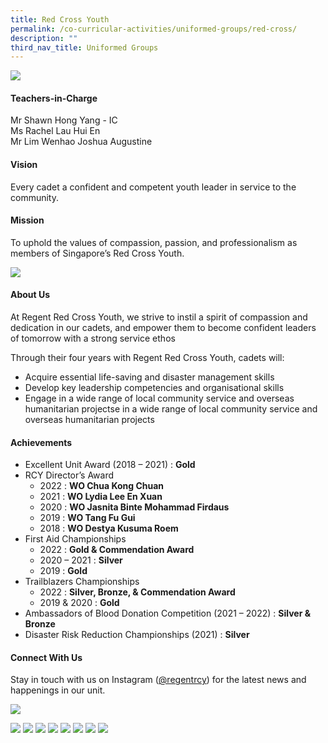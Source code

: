```yaml
---
title: Red Cross Youth
permalink: /co-curricular-activities/uniformed-groups/red-cross/
description: ""
third_nav_title: Uniformed Groups
---
```

![](/images/CCA/Red%20Cross%20Youth/RCYBanner%20-%202023.jpg)

#### Teachers-in-Charge  
Mr Shawn Hong Yang - IC  
Ms Rachel Lau Hui En  
Mr Lim Wenhao Joshua Augustine

#### Vision  
Every cadet a confident and competent youth leader in service to the community.

#### Mission 
To uphold the values of compassion, passion, and professionalism as members of Singapore’s Red Cross Youth.

![](/images/CCA/2022%20Red%20Cross%20Formal.jpg)

#### About Us

At Regent Red Cross Youth, we strive to instil a spirit of compassion and dedication in our cadets, and empower them to become confident leaders of tomorrow with a strong service ethos

Through their four years with Regent Red Cross Youth, cadets will:

*   Acquire essential life-saving and disaster management skills
*   Develop key leadership competencies and organisational skills
*   Engage in a wide range of local community service and overseas humanitarian projectse in a wide range of local community service and overseas humanitarian projects

#### Achievements

* Excellent Unit Award (2018 – 2021) : **Gold**
* RCY Director’s Award  
	* 2022 : **WO Chua Kong Chuan**
	* 2021 : **WO Lydia Lee En Xuan**
	* 2020 : **WO Jasnita Binte Mohammad Firdaus**
	* 2019 : **WO Tang Fu Gui**
	* 2018 : **WO Destya Kusuma Roem**
* First Aid Championships
	* 2022 : **Gold & Commendation Award**
	* 2020 – 2021 : **Silver**
	* 2019 : **Gold**
* Trailblazers Championships
	* 2022 : **Silver, Bronze, & Commendation Award**
	* 2019 & 2020 : **Gold**
* Ambassadors of Blood Donation Competition (2021 – 2022) : **Silver & Bronze**
* Disaster Risk Reduction Championships (2021) : **Silver**


#### Connect With Us

Stay in touch with us on Instagram ([@regentrcy](https://www.instagram.com/regentrcy)) for the latest news and happenings in our unit.

![](/images/CCA/2022%20Red%20Cross%20Fun.jpg)

![](/images/CCA/Red%20Cross%20Youth/RCY-1.jpg)
![](/images/CCA/Red%20Cross%20Youth/RCY-2A.jpg)
![](/images/CCA/Red%20Cross%20Youth/RCY-3.jpg)
![](/images/CCA/Red%20Cross%20Youth/RCY-4.jpg)
![](/images/CCA/Red%20Cross%20Youth/RCY-5.jpg)
![](/images/CCA/Red%20Cross%20Youth/RCY-6.jpg)
![](/images/CCA/Red%20Cross%20Youth/RCY-7.jpg)
![](/images/CCA/Red%20Cross%20Youth/RCY-8.jpg)